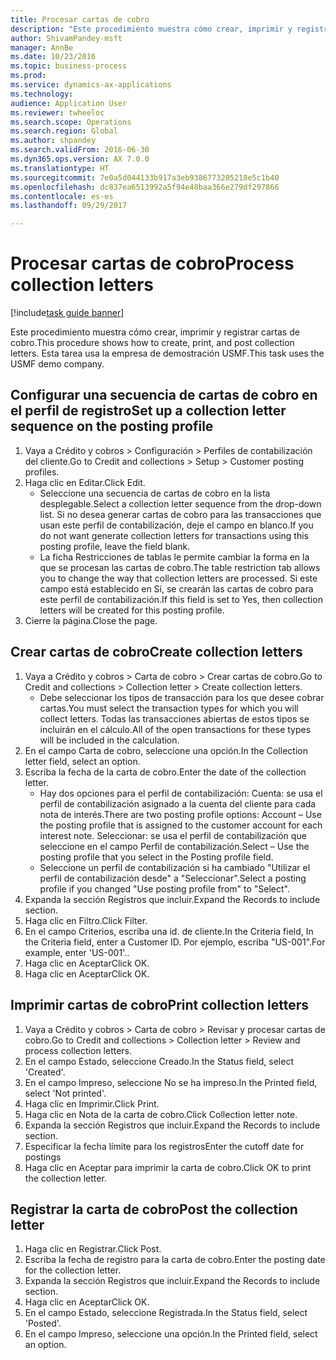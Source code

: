 ```yaml
--- 
title: Procesar cartas de cobro
description: "Este procedimiento muestra cómo crear, imprimir y registrar cartas de cobro."
author: ShivamPandey-msft
manager: AnnBe
ms.date: 10/23/2016
ms.topic: business-process
ms.prod: 
ms.service: dynamics-ax-applications
ms.technology: 
audience: Application User
ms.reviewer: twheeloc
ms.search.scope: Operations
ms.search.region: Global
ms.author: shpandey
ms.search.validFrom: 2016-06-30
ms.dyn365.ops.version: AX 7.0.0
ms.translationtype: HT
ms.sourcegitcommit: 7e0a5d044133b917a3eb9386773205218e5c1b40
ms.openlocfilehash: dc837ea6513992a5f94e48baa366e279df297866
ms.contentlocale: es-es
ms.lasthandoff: 09/29/2017

---
```

# <a name="process-collection-letters"></a><span data-ttu-id="d8277-103">Procesar cartas de cobro</span><span class="sxs-lookup"><span data-stu-id="d8277-103">Process collection letters</span></span>

[!include[task guide banner](../../includes/task-guide-banner.md)]

<span data-ttu-id="d8277-104">Este procedimiento muestra cómo crear, imprimir y registrar cartas de cobro.</span><span class="sxs-lookup"><span data-stu-id="d8277-104">This procedure shows how to create, print, and post collection letters.</span></span> <span data-ttu-id="d8277-105">Esta tarea usa la empresa de demostración USMF.</span><span class="sxs-lookup"><span data-stu-id="d8277-105">This task uses the USMF demo company.</span></span>


## <a name="set-up-a-collection-letter-sequence-on-the-posting-profile"></a><span data-ttu-id="d8277-106">Configurar una secuencia de cartas de cobro en el perfil de registro</span><span class="sxs-lookup"><span data-stu-id="d8277-106">Set up a collection letter sequence on the posting profile</span></span>
1. <span data-ttu-id="d8277-107">Vaya a Crédito y cobros > Configuración > Perfiles de contabilización del cliente.</span><span class="sxs-lookup"><span data-stu-id="d8277-107">Go to Credit and collections > Setup > Customer posting profiles.</span></span>
2. <span data-ttu-id="d8277-108">Haga clic en Editar.</span><span class="sxs-lookup"><span data-stu-id="d8277-108">Click Edit.</span></span>
    * <span data-ttu-id="d8277-109">Seleccione una secuencia de cartas de cobro en la lista desplegable.</span><span class="sxs-lookup"><span data-stu-id="d8277-109">Select a collection letter sequence from the drop-down list.</span></span> <span data-ttu-id="d8277-110">Si no desea generar cartas de cobro para las transacciones que usan este perfil de contabilización, deje el campo en blanco.</span><span class="sxs-lookup"><span data-stu-id="d8277-110">If you do not want generate collection letters for transactions using this posting profile, leave the field blank.</span></span>  
    * <span data-ttu-id="d8277-111">La ficha Restricciones de tablas le permite cambiar la forma en la que se procesan las cartas de cobro.</span><span class="sxs-lookup"><span data-stu-id="d8277-111">The table restriction tab allows you to change the way that collection letters are processed.</span></span> <span data-ttu-id="d8277-112">Si este campo está establecido en Sí, se crearán las cartas de cobro para este perfil de contabilización.</span><span class="sxs-lookup"><span data-stu-id="d8277-112">If this field is set to Yes, then collection letters will be created for this posting profile.</span></span>  
3. <span data-ttu-id="d8277-113">Cierre la página.</span><span class="sxs-lookup"><span data-stu-id="d8277-113">Close the page.</span></span>

## <a name="create-collection-letters"></a><span data-ttu-id="d8277-114">Crear cartas de cobro</span><span class="sxs-lookup"><span data-stu-id="d8277-114">Create collection letters</span></span>
1. <span data-ttu-id="d8277-115">Vaya a Crédito y cobros > Carta de cobro > Crear cartas de cobro.</span><span class="sxs-lookup"><span data-stu-id="d8277-115">Go to Credit and collections > Collection letter > Create collection letters.</span></span>
    * <span data-ttu-id="d8277-116">Debe seleccionar los tipos de transacción para los que desee cobrar cartas.</span><span class="sxs-lookup"><span data-stu-id="d8277-116">You must select the transaction types for which you will collect letters.</span></span> <span data-ttu-id="d8277-117">Todas las transacciones abiertas de estos tipos se incluirán en el cálculo.</span><span class="sxs-lookup"><span data-stu-id="d8277-117">All of the open transactions for these types will be included in the calculation.</span></span>  
2. <span data-ttu-id="d8277-118">En el campo Carta de cobro, seleccione una opción.</span><span class="sxs-lookup"><span data-stu-id="d8277-118">In the Collection letter field, select an option.</span></span>
3. <span data-ttu-id="d8277-119">Escriba la fecha de la carta de cobro.</span><span class="sxs-lookup"><span data-stu-id="d8277-119">Enter the date of the collection letter.</span></span>
    * <span data-ttu-id="d8277-120">Hay dos opciones para el perfil de contabilización: Cuenta: se usa el perfil de contabilización asignado a la cuenta del cliente para cada nota de interés.</span><span class="sxs-lookup"><span data-stu-id="d8277-120">There are two posting profile options:   Account – Use the posting profile that is assigned to the customer account for each interest note.</span></span>   <span data-ttu-id="d8277-121">Seleccionar: se usa el perfil de contabilización que seleccione en el campo Perfil de contabilización.</span><span class="sxs-lookup"><span data-stu-id="d8277-121">Select – Use the posting profile that you select in the Posting profile field.</span></span>  
    * <span data-ttu-id="d8277-122">Seleccione un perfil de contabilización si ha cambiado "Utilizar el perfil de contabilización desde" a "Seleccionar".</span><span class="sxs-lookup"><span data-stu-id="d8277-122">Select a posting profile if you changed "Use posting profile from" to "Select".</span></span>  
4. <span data-ttu-id="d8277-123">Expanda la sección Registros que incluir.</span><span class="sxs-lookup"><span data-stu-id="d8277-123">Expand the Records to include section.</span></span>
5. <span data-ttu-id="d8277-124">Haga clic en Filtro.</span><span class="sxs-lookup"><span data-stu-id="d8277-124">Click Filter.</span></span>
6. <span data-ttu-id="d8277-125">En el campo Criterios, escriba una id. de cliente.</span><span class="sxs-lookup"><span data-stu-id="d8277-125">In the Criteria field, In the Criteria field, enter a Customer ID.</span></span> <span data-ttu-id="d8277-126">Por ejemplo, escriba "US-001".</span><span class="sxs-lookup"><span data-stu-id="d8277-126">For example, enter 'US-001'..</span></span>
7. <span data-ttu-id="d8277-127">Haga clic en Aceptar</span><span class="sxs-lookup"><span data-stu-id="d8277-127">Click OK.</span></span>
8. <span data-ttu-id="d8277-128">Haga clic en Aceptar</span><span class="sxs-lookup"><span data-stu-id="d8277-128">Click OK.</span></span>

## <a name="print-collection-letters"></a><span data-ttu-id="d8277-129">Imprimir cartas de cobro</span><span class="sxs-lookup"><span data-stu-id="d8277-129">Print collection letters</span></span>
1. <span data-ttu-id="d8277-130">Vaya a Crédito y cobros > Carta de cobro > Revisar y procesar cartas de cobro.</span><span class="sxs-lookup"><span data-stu-id="d8277-130">Go to Credit and collections > Collection letter > Review and process collection letters.</span></span>
2. <span data-ttu-id="d8277-131">En el campo Estado, seleccione Creado.</span><span class="sxs-lookup"><span data-stu-id="d8277-131">In the Status field, select 'Created'.</span></span>
3. <span data-ttu-id="d8277-132">En el campo Impreso, seleccione No se ha impreso.</span><span class="sxs-lookup"><span data-stu-id="d8277-132">In the Printed field, select 'Not printed'.</span></span>
4. <span data-ttu-id="d8277-133">Haga clic en Imprimir.</span><span class="sxs-lookup"><span data-stu-id="d8277-133">Click Print.</span></span>
5. <span data-ttu-id="d8277-134">Haga clic en Nota de la carta de cobro.</span><span class="sxs-lookup"><span data-stu-id="d8277-134">Click Collection letter note.</span></span>
6. <span data-ttu-id="d8277-135">Expanda la sección Registros que incluir.</span><span class="sxs-lookup"><span data-stu-id="d8277-135">Expand the Records to include section.</span></span>
7. <span data-ttu-id="d8277-136">Especificar la fecha límite para los registros</span><span class="sxs-lookup"><span data-stu-id="d8277-136">Enter the cutoff date for postings</span></span>
8. <span data-ttu-id="d8277-137">Haga clic en Aceptar para imprimir la carta de cobro.</span><span class="sxs-lookup"><span data-stu-id="d8277-137">Click OK to print the collection letter.</span></span>

## <a name="post-the-collection-letter"></a><span data-ttu-id="d8277-138">Registrar la carta de cobro</span><span class="sxs-lookup"><span data-stu-id="d8277-138">Post the collection letter</span></span>
1. <span data-ttu-id="d8277-139">Haga clic en Registrar.</span><span class="sxs-lookup"><span data-stu-id="d8277-139">Click Post.</span></span>
2. <span data-ttu-id="d8277-140">Escriba la fecha de registro para la carta de cobro.</span><span class="sxs-lookup"><span data-stu-id="d8277-140">Enter the posting date for the collection letter.</span></span>
3. <span data-ttu-id="d8277-141">Expanda la sección Registros que incluir.</span><span class="sxs-lookup"><span data-stu-id="d8277-141">Expand the Records to include section.</span></span>
4. <span data-ttu-id="d8277-142">Haga clic en Aceptar</span><span class="sxs-lookup"><span data-stu-id="d8277-142">Click OK.</span></span>
5. <span data-ttu-id="d8277-143">En el campo Estado, seleccione Registrada.</span><span class="sxs-lookup"><span data-stu-id="d8277-143">In the Status field, select 'Posted'.</span></span>
6. <span data-ttu-id="d8277-144">En el campo Impreso, seleccione una opción.</span><span class="sxs-lookup"><span data-stu-id="d8277-144">In the Printed field, select an option.</span></span>


